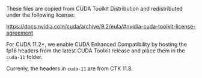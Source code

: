 These files are copied from CUDA Toolkit Distribution and redistributed under the following license:

https://docs.nvidia.com/cuda/archive/9.2/eula/#nvidia-cuda-toolkit-license-agreement

For CUDA 11.2+, we enable CUDA Enhanced Compatibility by hosting the fp16 headers from the latest
CUDA Toolkit release and place them in the ``cuda-11`` folder.

Currenly, the headers in ``cuda-11`` are from CTK 11.8.
